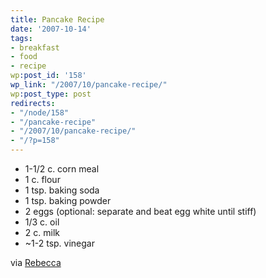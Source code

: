 ```yaml
---
title: Pancake Recipe
date: '2007-10-14'
tags:
- breakfast
- food
- recipe
wp:post_id: '158'
wp_link: "/2007/10/pancake-recipe/"
wp:post_type: post
redirects:
- "/node/158"
- "/pancake-recipe"
- "/2007/10/pancake-recipe/"
- "/?p=158"
---
```


- 1-1/2 c. corn meal
- 1 c. flour
- 1 tsp. baking soda
- 1 tsp. baking powder
- 2 eggs (optional: separate and beat egg white until stiff)
- 1/3 c. oil
- 2 c. milk
- ~1-2 tsp. vinegar

via [Rebecca](http://circuitous.org)
